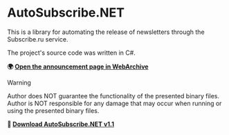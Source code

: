 # AutoSubscribe.NET

This is a library for automating the release of newsletters through the Subscribe.ru service.

The project's source code was written in C#.

**:earth_africa: [Open the announcement page in WebArchive](http://web.archive.org/web/20180906215006/http://aleksey.nemiro.ru/my/components/AutoSubscribe-NET.html)**

> [!WARNING]
> Author does NOT guarantee the functionality of the presented binary files.
> Author is NOT responsible for any damage that may occur when running or using the presented binary files.

**:floppy_disk: [Download AutoSubscribe.NET v1.1](autosubscribe_net_11_beta.zip)**
